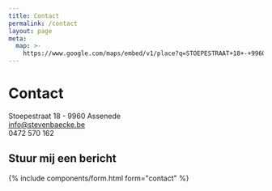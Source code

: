 ```yaml
---
title: Contact
permalink: /contact
layout: page
meta:
  map: >-
    https://www.google.com/maps/embed/v1/place?q=STOEPESTRAAT+18+-+9960+ASSENEDE&key=AIzaSyBQhdzM-IjtnsSoFz_CfbBCqcBhd5nQN9c
---
```

# Contact

Stoepestraat 18 - 9960 Assenede \
info@stevenbaecke.be \
0472 570 162

## Stuur mij een bericht

{% include components/form.html form="contact" %}

